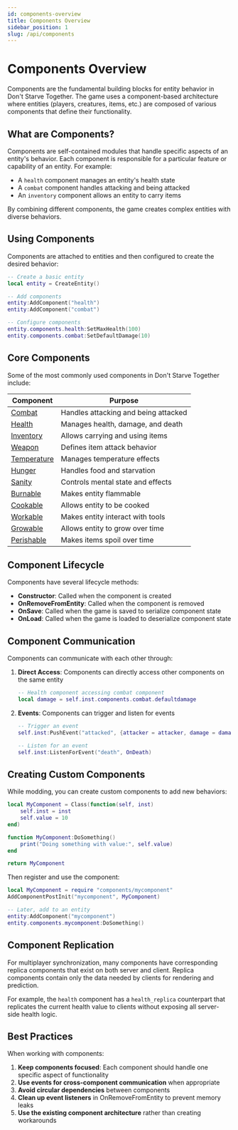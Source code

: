 ```yaml
---
id: components-overview
title: Components Overview
sidebar_position: 1
slug: /api/components
---
```


# Components Overview

Components are the fundamental building blocks for entity behavior in Don't Starve Together. The game uses a component-based architecture where entities (players, creatures, items, etc.) are composed of various components that define their functionality.

## What are Components?

Components are self-contained modules that handle specific aspects of an entity's behavior. Each component is responsible for a particular feature or capability of an entity. For example:

- A `health` component manages an entity's health state
- A `combat` component handles attacking and being attacked
- An `inventory` component allows an entity to carry items

By combining different components, the game creates complex entities with diverse behaviors.

## Using Components

Components are attached to entities and then configured to create the desired behavior:

```lua
-- Create a basic entity
local entity = CreateEntity()

-- Add components
entity:AddComponent("health")
entity:AddComponent("combat")

-- Configure components
entity.components.health:SetMaxHealth(100)
entity.components.combat:SetDefaultDamage(10)
```

## Core Components

Some of the most commonly used components in Don't Starve Together include:

| Component | Purpose |
|-----------|---------|
| [Combat](combat.md) | Handles attacking and being attacked |
| [Health](health.md) | Manages health, damage, and death |
| [Inventory](inventory.md) | Allows carrying and using items |
| [Weapon](weapon.md) | Defines item attack behavior |
| [Temperature](temperature.md) | Manages temperature effects |
| [Hunger](hunger.md) | Handles food and starvation |
| [Sanity](sanity.md) | Controls mental state and effects |
| [Burnable](burnable.md) | Makes entity flammable |
| [Cookable](cookable.md) | Allows entity to be cooked |
| [Workable](workable.md) | Makes entity interact with tools |
| [Growable](growable.md) | Allows entity to grow over time |
| [Perishable](perishable.md) | Makes items spoil over time |

## Component Lifecycle

Components have several lifecycle methods:

- **Constructor**: Called when the component is created
- **OnRemoveFromEntity**: Called when the component is removed
- **OnSave**: Called when the game is saved to serialize component state
- **OnLoad**: Called when the game is loaded to deserialize component state

## Component Communication

Components can communicate with each other through:

1. **Direct Access**: Components can directly access other components on the same entity
   ```lua
   -- Health component accessing combat component
   local damage = self.inst.components.combat.defaultdamage
   ```

2. **Events**: Components can trigger and listen for events
   ```lua
   -- Trigger an event
   self.inst:PushEvent("attacked", {attacker = attacker, damage = damage})
   
   -- Listen for an event
   self.inst:ListenForEvent("death", OnDeath)
   ```

## Creating Custom Components

While modding, you can create custom components to add new behaviors:

```lua
local MyComponent = Class(function(self, inst)
    self.inst = inst
    self.value = 10
end)

function MyComponent:DoSomething()
    print("Doing something with value:", self.value)
end

return MyComponent
```

Then register and use the component:

```lua
local MyComponent = require "components/mycomponent"
AddComponentPostInit("mycomponent", MyComponent)

-- Later, add to an entity
entity:AddComponent("mycomponent")
entity.components.mycomponent:DoSomething()
```

## Component Replication

For multiplayer synchronization, many components have corresponding replica components that exist on both server and client. Replica components contain only the data needed by clients for rendering and prediction.

For example, the `health` component has a `health_replica` counterpart that replicates the current health value to clients without exposing all server-side health logic.

## Best Practices

When working with components:

1. **Keep components focused**: Each component should handle one specific aspect of functionality
2. **Use events for cross-component communication** when appropriate
3. **Avoid circular dependencies** between components
4. **Clean up event listeners** in OnRemoveFromEntity to prevent memory leaks
5. **Use the existing component architecture** rather than creating workarounds 